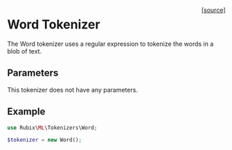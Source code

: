 <span style="float:right;"><a href="https://github.com/RubixML/ML/blob/master/src/Tokenizers/Word.php">[source]</a></span>

# Word Tokenizer
The Word tokenizer uses a regular expression to tokenize the words in a blob of text.

## Parameters
This tokenizer does not have any parameters.

## Example
```php
use Rubix\ML\Tokenizers\Word;

$tokenizer = new Word();
```
